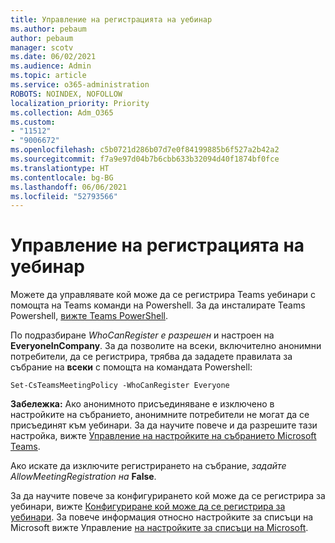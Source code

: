 ```yaml
---
title: Управление на регистрацията на уебинар
ms.author: pebaum
author: pebaum
manager: scotv
ms.date: 06/02/2021
ms.audience: Admin
ms.topic: article
ms.service: o365-administration
ROBOTS: NOINDEX, NOFOLLOW
localization_priority: Priority
ms.collection: Adm_O365
ms.custom:
- "11512"
- "9006672"
ms.openlocfilehash: c5b0721d286b07d7e0f84199885b6f527a2b42a2
ms.sourcegitcommit: f7a9e97d04b7b6cbb633b32094d40f1874bf0fce
ms.translationtype: HT
ms.contentlocale: bg-BG
ms.lasthandoff: 06/06/2021
ms.locfileid: "52793566"
---
```

# <a name="manage-webinar-registration"></a>Управление на регистрацията на уебинар

Можете да управлявате кой може да се регистрира Teams уебинари с помощта на Teams команди на Powershell. За да инсталирате Teams Powershell, [вижте Teams PowerShell](/microsoftteams/teams-powershell-install). 

По подразбиране *WhoCanRegister е разрешен* и настроен на **EveryoneInCompany**. За да позволите на всеки, включително анонимни потребители, да се регистрира, трябва да зададете правилата за събрание на **всеки** с помощта на командата Powershell:

`Set-CsTeamsMeetingPolicy -WhoCanRegister Everyone`

**Забележка:** Ако анонимното присъединяване е изключено в настройките на събранието, анонимните потребители не могат да се присъединят към уебинари. За да научите повече и да разрешите тази настройка, вижте [Управление на настройките на събранието Microsoft Teams](/microsoftteams/meeting-settings-in-teams).

Ако искате да изключите регистрирането на събрание, *задайте AllowMeetingRegistration на* **False**.

За да научите повече за конфигурирането кой може да се регистрира за уебинари, вижте [Конфигуриране кой може да се регистрира за уебинари](/microsoftteams/set-up-webinars?source=docs#configure-who-can-register-for-webinars). За повече информация относно настройките за списъци на Microsoft вижте Управление [на настройките за списъци на Microsoft](/sharepoint/control-lists).
